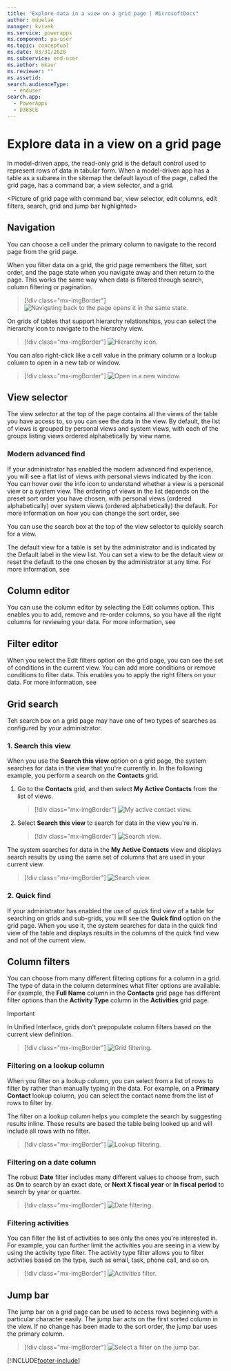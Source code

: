 ```yaml
---
title: "Explore data in a view on a grid page | MicrosoftDocs"
author: mduelae
manager: kvivek
ms.service: powerapps
ms.component: pa-user
ms.topic: conceptual
ms.date: 03/31/2020
ms.subservice: end-user
ms.author: mkaur
ms.reviewer: ""
ms.assetid: 
search.audienceType: 
  - enduser
search.app: 
  - PowerApps
  - D365CE
---
```

# Explore data in a view on a grid page

In model-driven apps, the read-only grid is the default control used to represent rows of data in tabular form. When a model-driven app has a table as a subarea in the sitemap the default layout of the page, called the grid page, has a command bar, a view selector, and a grid.

<Picture of grid page with command bar, view selector, edit columns, edit filters, search, grid and jump bar highlighted>

## Navigation

You can choose a cell under the primary column to navigate to the record page from the grid page.

When you filter data on a grid, the grid page remembers the filter, sort order, and the page state when you navigate away and then return to the page. This works the same way when data is filtered through search, column filtering or pagination.

   > [!div class="mx-imgBorder"]
   > ![Navigating back to the page opens it in the same state.](media/grid-remember-state-on-back-navigate.gif "Navigating back to the page opens it in the same state")

On grids of tables that support hierarchy relationships, you can select the hierarchy icon to navigate to the hierarchy view.

   > [!div class="mx-imgBorder"]
   > ![Hierarchy icon.](media/grid-row-hierarchy-icon.png "Hierarchy icon")

You can also right-click like a cell value in the primary column or a lookup column to open in a new tab or window.

   > [!div class="mx-imgBorder"]
   > ![Open in a new window.](media/newtab.png "[Open in a new window")

## View selector
  
The view selector at the top of the page contains all the views of the table you have access to, so you can see the data in the view. By default, the list of views is grouped by personal views and system views, with each of the groups listing views ordered alphabetically by view name.

<PIC of view selector>

### Modern advanced find

If your administrator has enabled the modern advanced find experience, you will see a flat list of views with personal views indicated by the <user> icon. You can hover over the info icon to understand whether a view is a personal view or a system view. The ordering of views in the list depends on the preset sort order you have chosen, with personal views (ordered alphabetically) over system views (ordered alphabetically) the default. For more information on how you can change the sort order, see <Link to section>

You can use the search box at the top of the view selector to quickly search for a view.

The default view for a table is set by the administrator and is indicated by the Default label in the view list. You can set a view to be the default view or reset the default to the one chosen by the administrator at any time. For more information, see <Link to section>

<GIF of view selector>

## Column editor

You can use the column editor by selecting the Edit columns option. This enables you to add, remove and re-order columns, so you have all the right columns for reviewing your data. For more information, see <Link to section>

<PIC of Edit columns>

## Filter editor
When you select the Edit filters option on the grid page, you can see the set of conditions in the current view. You can add more conditions or remove conditions to filter data. This enables you to apply the right filters on your data. For more information, see <Link to section>

<PIC of Edit filters>

## Grid search

Teh search box on a grid page may have one of two types of searches as configured by your administrator.

### 1. Search this view

When you use the **Search this view** option on a grid page, the system searches for data in the view that you're currently in. In the following example, you perform a search on the **Contacts** grid.

1. Go to the **Contacts** grid, and then select **My Active Contacts** from the list of views.

    > [!div class="mx-imgBorder"]
    > ![My active contact view.](media/myactive-contacts-view.png "My Active Contacts view")

2. Select **Search this view** to search for data in the view you're in.

    > [!div class="mx-imgBorder"]
    > ![Search view.](media/search-view.png "Search this view")

The system searches for data in the **My Active Contacts** view and displays search results by using the same set of columns that are used in your current view.

   > [!div class="mx-imgBorder"]
   > ![Search view.](media/search-view2.png "Search results from the Search this view command")

### 2. Quick find

If your administrator has enabled the use of quick find view of a table for searching on grids and sub-grids, you will see the **Quick find** option on the grid page. When you use it, the system searches for data in the quick find view of the table and displays results in the columns of the quick find view and not of the current view. 

## Column filters
  
You can choose from many different filtering options for a column in a grid. The type of data in the column determines what filter options are available. For example, the **Full Name** column in the **Contacts** grid page has different filter options than the **Activity Type** column in the **Activities** grid page.
 
> [!IMPORTANT]
> In Unified Interface, grids don't prepopulate column filters based on the current view definition.

   > [!div class="mx-imgBorder"]
   > ![Grid filtering.](media/filter-options.png "Grid filtering")

### Filtering on a lookup column
 
When you filter on a lookup column, you can select from a list of rows to filter by rather than manually typing in the data. For example, on a **Primary Contact** lookup column, you can select the contact name from the list of rows to filter by.

The filter on a lookup column helps you complete the search by suggesting results inline. These results are based the table being looked up and will include all rows with no filter.

   > [!div class="mx-imgBorder"]
   > ![Lookup filtering.](media/lookup-filter.png "Lookup filtering")

### Filtering on a date column

The robust **Date** filter includes many different values to choose from, such as **On** to search by an exact date, or **Next X fiscal year** or **In fiscal period** to search by year or quarter.

   > [!div class="mx-imgBorder"]
   > ![Date filtering.](media/date-filter.png "Date filtering")
  
### Filtering activities

You can filter the list of activities to see only the ones you're interested in. For example, you can further limit the activities you are seeing in a view by using the activity type filter. The activity type filter allows you to filter activities based on the type, such as email, task, phone call, and so on.


   > [!div class="mx-imgBorder"]
   > ![Activities filter.](media/activity_filter.png "Activities filter")

## Jump bar
The jump bar on a grid page can be used to access rows beginning with a particular character easily. The jump bar acts on the first sorted column in the view. If no change has been made to the sort order, the jump bar uses the primary column.
 
   > [!div class="mx-imgBorder"]
   > ![Select a filter on the jump bar.](media/jumpbar-filter-on-sorted-column.gif "Select a filter on the jump bar")


[!INCLUDE[footer-include](../includes/footer-banner.md)]
